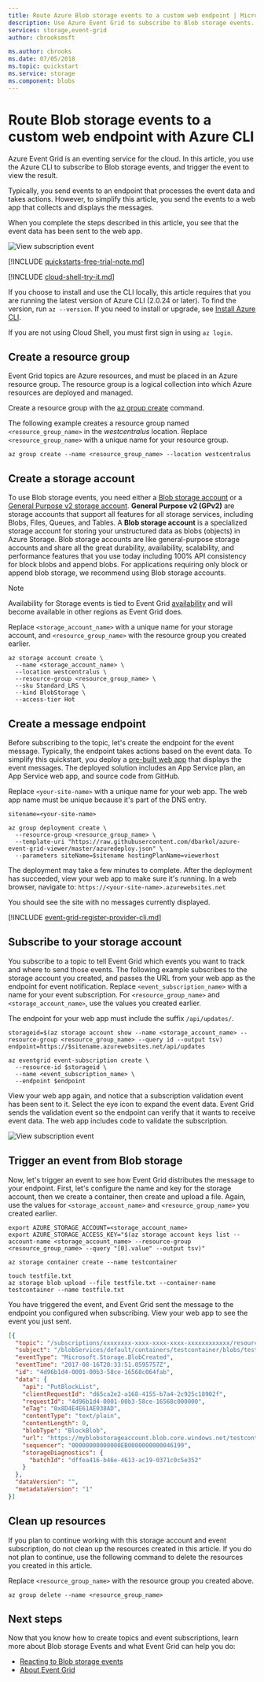 ```yaml
---
title: Route Azure Blob storage events to a custom web endpoint | Microsoft Docs
description: Use Azure Event Grid to subscribe to Blob storage events. 
services: storage,event-grid 
author: cbrooksmsft

ms.author: cbrooks
ms.date: 07/05/2018
ms.topic: quickstart
ms.service: storage
ms.component: blobs
---
```


# Route Blob storage events to a custom web endpoint with Azure CLI

Azure Event Grid is an eventing service for the cloud. In this article, you use the Azure CLI to subscribe to Blob storage events, and trigger the event to view the result.

Typically, you send events to an endpoint that processes the event data and takes actions. However, to simplify this article, you send the events to a web app that collects and displays the messages.

When you complete the steps described in this article, you see that the event data has been sent to the web app.

![View subscription event](./media/storage-blob-event-quickstart/view-results.png)


[!INCLUDE [quickstarts-free-trial-note.md](../../../includes/quickstarts-free-trial-note.md)]

[!INCLUDE [cloud-shell-try-it.md](../../../includes/cloud-shell-try-it.md)]

If you choose to install and use the CLI locally, this article requires that you are running the latest version of Azure CLI (2.0.24 or later). To find the version, run `az --version`. If you need to install or upgrade, see [Install Azure CLI](/cli/azure/install-azure-cli).

If you are not using Cloud Shell, you must first sign in using `az login`.

## Create a resource group

Event Grid topics are Azure resources, and must be placed in an Azure resource group. The resource group is a logical collection into which Azure resources are deployed and managed.

Create a resource group with the [az group create](/cli/azure/group#az_group_create) command. 

The following example creates a resource group named `<resource_group_name>` in the *westcentralus* location.  Replace `<resource_group_name>` with a unique name for your resource group.

```azurecli-interactive
az group create --name <resource_group_name> --location westcentralus
```

## Create a storage account

To use Blob storage events, you need either a [Blob storage account](../common/storage-create-storage-account.md?toc=%2fazure%2fstorage%2fblobs%2ftoc.json#blob-storage-accounts) or a [General Purpose v2 storage account](../common/storage-account-options.md#general-purpose-v2-accounts). **General Purpose v2 (GPv2)** are storage accounts that support all features for all storage services, including Blobs, Files, Queues, and Tables. A **Blob storage account** is a specialized storage account for storing your unstructured data as blobs (objects) in Azure Storage. Blob storage accounts are like general-purpose storage accounts and share all the great durability, availability, scalability, and performance features that you use today including 100% API consistency for block blobs and append blobs. For applications requiring only block or append blob storage, we recommend using Blob storage accounts. 

> [!NOTE]
> Availability for Storage events is tied to Event Grid [availability](../../event-grid/overview.md) and will become available in other regions as Event Grid does.

Replace `<storage_account_name>` with a unique name for your storage account, and `<resource_group_name>` with the resource group you created earlier.

```azurecli-interactive
az storage account create \
  --name <storage_account_name> \
  --location westcentralus \
  --resource-group <resource_group_name> \
  --sku Standard_LRS \
  --kind BlobStorage \
  --access-tier Hot
```

## Create a message endpoint

Before subscribing to the topic, let's create the endpoint for the event message. Typically, the endpoint takes actions based on the event data. To simplify this quickstart, you deploy a [pre-built web app](https://github.com/dbarkol/azure-event-grid-viewer) that displays the event messages. The deployed solution includes an App Service plan, an App Service web app, and source code from GitHub.

Replace `<your-site-name>` with a unique name for your web app. The web app name must be unique because it's part of the DNS entry.

```azurecli-interactive
sitename=<your-site-name>

az group deployment create \
  --resource-group <resource_group_name> \
  --template-uri "https://raw.githubusercontent.com/dbarkol/azure-event-grid-viewer/master/azuredeploy.json" \
  --parameters siteName=$sitename hostingPlanName=viewerhost
```

The deployment may take a few minutes to complete. After the deployment has succeeded, view your web app to make sure it's running. In a web browser, navigate to: `https://<your-site-name>.azurewebsites.net`

You should see the site with no messages currently displayed.

[!INCLUDE [event-grid-register-provider-cli.md](../../../includes/event-grid-register-provider-cli.md)]

## Subscribe to your storage account

You subscribe to a topic to tell Event Grid which events you want to track and where to send those events. The following example subscribes to the storage account you created, and passes the URL from your web app as the endpoint for event notification. Replace `<event_subscription_name>` with a name for your event subscription. For `<resource_group_name>` and `<storage_account_name>`, use the values you created earlier.

The endpoint for your web app must include the suffix `/api/updates/`.

```azurecli-interactive
storageid=$(az storage account show --name <storage_account_name> --resource-group <resource_group_name> --query id --output tsv)
endpoint=https://$sitename.azurewebsites.net/api/updates

az eventgrid event-subscription create \
  --resource-id $storageid \
  --name <event_subscription_name> \
  --endpoint $endpoint
```

View your web app again, and notice that a subscription validation event has been sent to it. Select the eye icon to expand the event data. Event Grid sends the validation event so the endpoint can verify that it wants to receive event data. The web app includes code to validate the subscription.

![View subscription event](./media/storage-blob-event-quickstart/view-subscription-event.png)

## Trigger an event from Blob storage

Now, let's trigger an event to see how Event Grid distributes the message to your endpoint. First, let's configure the name and key for the storage account, then we create a container, then create and upload a file. Again, use the values for `<storage_account_name>` and `<resource_group_name>`  you created earlier.

```azurecli-interactive
export AZURE_STORAGE_ACCOUNT=<storage_account_name>
export AZURE_STORAGE_ACCESS_KEY="$(az storage account keys list --account-name <storage_account_name> --resource-group <resource_group_name> --query "[0].value" --output tsv)"

az storage container create --name testcontainer

touch testfile.txt
az storage blob upload --file testfile.txt --container-name testcontainer --name testfile.txt
```

You have triggered the event, and Event Grid sent the message to the endpoint you configured when subscribing. View your web app to see the event you just sent.


```json
[{
  "topic": "/subscriptions/xxxxxxxx-xxxx-xxxx-xxxx-xxxxxxxxxxxx/resourceGroups/myrg/providers/Microsoft.Storage/storageAccounts/myblobstorageaccount",
  "subject": "/blobServices/default/containers/testcontainer/blobs/testfile.txt",
  "eventType": "Microsoft.Storage.BlobCreated",
  "eventTime": "2017-08-16T20:33:51.0595757Z",
  "id": "4d96b1d4-0001-00b3-58ce-16568c064fab",
  "data": {
    "api": "PutBlockList",
    "clientRequestId": "d65ca2e2-a168-4155-b7a4-2c925c18902f",
    "requestId": "4d96b1d4-0001-00b3-58ce-16568c000000",
    "eTag": "0x8D4E4E61AE038AD",
    "contentType": "text/plain",
    "contentLength": 0,
    "blobType": "BlockBlob",
    "url": "https://myblobstorageaccount.blob.core.windows.net/testcontainer/testblob1.txt",
    "sequencer": "00000000000000EB0000000000046199",
    "storageDiagnostics": {
      "batchId": "dffea416-b46e-4613-ac19-0371c0c5e352"
    }
  },
  "dataVersion": "",
  "metadataVersion": "1"
}]

```

## Clean up resources
If you plan to continue working with this storage account and event subscription, do not clean up the resources created in this article. If you do not plan to continue, use the following command to delete the resources you created in this article.

Replace `<resource_group_name>` with the resource group you created above.

```azurecli-interactive
az group delete --name <resource_group_name>
```

## Next steps

Now that you know how to create topics and event subscriptions, learn more about Blob storage Events and what Event Grid can help you do:

- [Reacting to Blob storage events](storage-blob-event-overview.md)
- [About Event Grid](../../event-grid/overview.md)
